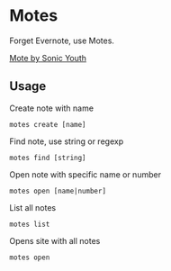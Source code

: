 Motes
=====

Forget Evernote, use Motes.

[Mote by Sonic Youth](http://youtu.be/-wZNu3v4jh8A)

Usage
-----

Create note with name

`motes create [name]`

Find note, use string or regexp

`motes find [string]`

Open note with specific name or number

`motes open [name|number]`

List all notes

`motes list`

Opens site with all notes

`motes open`
